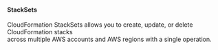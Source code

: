 #### StackSets

CloudFormation StackSets allows you to create, update, or delete CloudFormation stacks  
across multiple AWS accounts and AWS regions with a single operation.